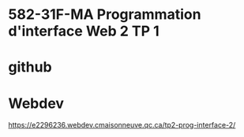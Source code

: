 # 582-31F-MA Programmation d'interface Web 2 TP 1

# github

# Webdev
https://e2296236.webdev.cmaisonneuve.qc.ca/tp2-prog-interface-2/
